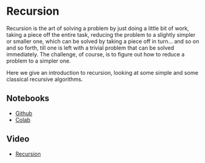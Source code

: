# Recursion

Recursion is the art of solving a problem by just doing a little bit of work, taking a piece off the entire task, reducing the problem to a slightly simpler or smaller one, which can be solved by taking a piece off in turn... and so on and so forth, till one is left with a trivial problem that can be solved immediately.  The challenge, of course, is to figure out how to reduce a problem to a simpler one. 

Here we give an introduction to recursion, looking at some simple and some classical recursive algorithms.

## Notebooks

* [Github](https://github.com/abstractions-in-python/abstractions-in-python.github.io/blob/master/notebooks/Recursion_chapter.ipynb)
* [Colab](https://drive.google.com/file/d/1phOOUVRK00TF61zj44dkR9aoi8FyXt0k/view?usp=sharing)

## Video

* [Recursion](https://drive.google.com/file/d/1dpZe_O-eISSBR5KzMr-5w3VgM8QP3bku/view?usp=drive_link)
